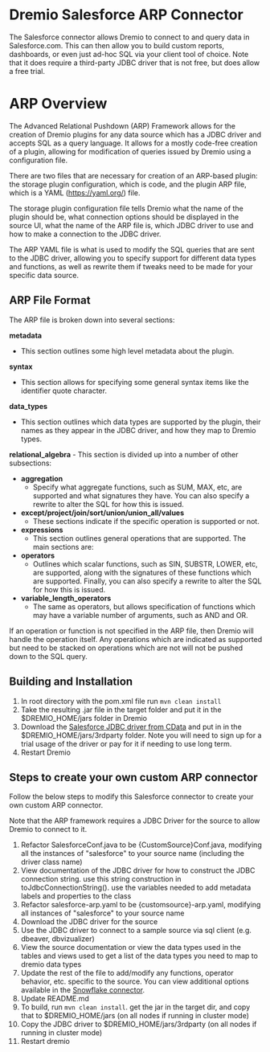 # Dremio Salesforce ARP Connector

The Salesforce connector allows Dremio to connect to and query data in Salesforce.com. This can then allow you to build custom reports, dashboards, or even just ad-hoc SQL via your client tool of choice. Note that it does require a third-party JDBC driver that is not free, but does allow a free trial.


# ARP Overview

The Advanced Relational Pushdown (ARP) Framework allows for the creation of Dremio plugins for any data source which has a JDBC driver and accepts SQL 
as a query language. It allows for a mostly code-free creation of a plugin, allowing for modification of queries issued 
by Dremio using a configuration file.

There are two files that are necessary for creation of an ARP-based plugin: the storage plugin configuration, which 
is code, and the plugin ARP file, which is a YAML (https://yaml.org/) file.

The storage plugin configuration file tells Dremio what the name of the plugin should be, what connection options 
should be displayed in the source UI, what the name of the ARP file is, which JDBC driver to use and how to make a 
connection to the JDBC driver.

The ARP YAML file is what is used to modify the SQL queries that are sent to the JDBC driver, allowing you to specify 
support for different data types and functions, as well as rewrite them if tweaks need to be made for your specific 
data source. 

## ARP File Format

The ARP file is broken down into several sections:

**metadata**
- This section outlines some high level metadata about the plugin.

**syntax**
- This section allows for specifying some general syntax items like the identifier quote character.

**data_types**
- This section outlines which data types are supported by the plugin, their names as they appear in the JDBC driver, and how they map to Dremio types.

**relational_algebra** - This section is divided up into a number of other subsections:

- **aggregation**
  - Specify what aggregate functions, such as SUM, MAX, etc, are supported and what signatures they have. You can also specify a rewrite to alter the SQL for how this is issued.
- **except/project/join/sort/union/union_all/values**
  - These sections indicate if the specific operation is supported or not.
- **expressions**
  - This section outlines general operations that are supported. The main sections are:
- **operators**
  - Outlines which scalar functions, such as SIN, SUBSTR, LOWER, etc, are supported, along with the signatures of these functions which are supported. Finally, you can also specify a rewrite to alter the SQL for how this is issued.
- **variable_length_operators**
  - The same as operators, but allows specification of functions which may have a variable number of arguments, such as AND and OR.

If an operation or function is not specified in the ARP file, then Dremio will handle the operation itself. Any operations which are indicated as supported but need to be stacked on operations which are not will not be pushed down to the SQL query.


## Building and Installation

1. In root directory with the pom.xml file run `mvn clean install`
2. Take the resulting .jar file in the target folder and put it in the $DREMIO_HOME/jars folder in Dremio
3. Download the [Salesforce JDBC driver from CData](https://www.cdata.com/drivers/salesforce/jdbc/) and put in in the $DREMIO_HOME/jars/3rdparty folder. Note you will need to sign up for a trial usage of the driver or pay for it if needing to use long term.
4. Restart Dremio


## Steps to create your own custom ARP connector

Follow the below steps to modify this Salesforce connector to create your own custom ARP connector.

Note that the ARP framework requires a JDBC Driver for the source to allow Dremio to connect to it.

1. Refactor SalesforceConf.java to be {CustomSource}Conf.java, modifying all the instances of "salesforce" to your source name (including the driver class name)
2. View documentation of the JDBC driver for how to construct the JDBC connection string. use this string construction in toJdbcConnectionString(). use the variables needed to add metadata labels and properties to the class
3. Refactor salesforce-arp.yaml to be {customsource}-arp.yaml, modifying all instances of "salesforce" to your source name
4. Download the JDBC driver for the source
5. Use the JDBC driver to connect to a sample source via sql client (e.g. dbeaver, dbvizualizer)
6. View the source documentation or view the data types used in the tables and views used to get a list of the data types you need to map to dremio data types
7. Update the rest of the file to add/modify any functions, operator behavior, etc. specific to the source. You can view additional options available in the [Snowflake connector](https://github.com/narendrans/dremio-snowflake/blob/master/src/main/resources/arp/implementation/snowflake-arp.yaml).
8. Update README.md
9. To build, run `mvn clean install`. get the jar in the target dir, and copy that to $DREMIO_HOME/jars (on all nodes if running in cluster mode)
10. Copy the JDBC driver to $DREMIO_HOME/jars/3rdparty (on all nodes if running in cluster mode)
11. Restart dremio 
